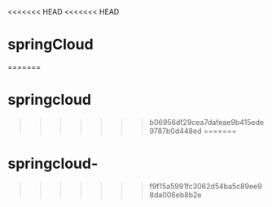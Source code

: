 <<<<<<< HEAD
<<<<<<< HEAD
# springCloud
=======
# springcloud
>>>>>>> b06956df29cea7dafeae9b415ede9787b0d448ed
=======
# springcloud-
>>>>>>> f9f15a5991fc3062d54ba5c89ee98da006eb8b2e
